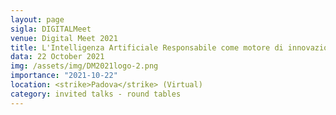 ```yaml
---
layout: page
sigla: DIGITALMeet 
venue: Digital Meet 2021
title: L'Intelligenza Artificiale Responsabile come motore di innovazione nella società e nell'industria
data: 22 October 2021
img: /assets/img/DM2021logo-2.png
importance: "2021-10-22"
location: <strike>Padova</strike> (Virtual)
category: invited talks - round tables
---
```

